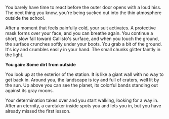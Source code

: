 You barely have time to react before the outer door opens with a loud hiss. The next thing you know, you're being sucked out into the thin atmosphere outside the school.

After a moment that feels painfully cold, your suit activates. A protective mask forms over your face, and you can breathe again. You continue a short, slow fall toward Callisto's surface, and when you touch the ground, the surface crunches softly under your boots. You grab a bit of the ground. It's icy and crumbles easily in your hand. The small chunks glitter faintly in the light.

**You gain: Some dirt from outside**

You look up at the exterior of the station. It is like a giant wall with no way to get back in. Around you, the landscape is icy and full of craters, well lit by the sun. Up above you can see the planet, its colorful bands standing out against its gray moons.

Your determination takes over and you start walking, looking for a way in. After an eternity, a caretaker inside spots you and lets you in, but you have already missed the first lesson.